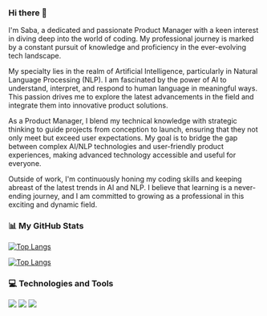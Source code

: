 ### Hi there 👋


I'm Saba, a dedicated and passionate Product Manager with a keen interest in diving deep into the world of coding. My professional journey is marked by a constant pursuit of knowledge and proficiency in the ever-evolving tech landscape.

My specialty lies in the realm of Artificial Intelligence, particularly in Natural Language Processing (NLP). I am fascinated by the power of AI to understand, interpret, and respond to human language in meaningful ways. This passion drives me to explore the latest advancements in the field and integrate them into innovative product solutions.

As a Product Manager, I blend my technical knowledge with strategic thinking to guide projects from conception to launch, ensuring that they not only meet but exceed user expectations. My goal is to bridge the gap between complex AI/NLP technologies and user-friendly product experiences, making advanced technology accessible and useful for everyone.

Outside of work, I'm continuously honing my coding skills and keeping abreast of the latest trends in AI and NLP. I believe that learning is a never-ending journey, and I am committed to growing as a professional in this exciting and dynamic field.


### 📊 My GitHub Stats

[![Top Langs](https://github-readme-stats.vercel.app/api/top-langs/?username=SabaO7&layout=compact&theme=vue)](https://github.com/anuraghazra/github-readme-stats)


[![Top Langs](https://github-readme-stats.vercel.app/api/top-langs/?username=SabaO7&layout=compact)](https://github.com/anuraghazra/github-readme-stats)


### 💻 Technologies and Tools

![](https://img.shields.io/badge/Code-Python-informational?style=flat&logo=python&logoColor=white&color=2bbc8a)
![](https://img.shields.io/badge/Code-JavaScript-informational?style=flat&logo=javascript&logoColor=white&color=2bbc8a)
![](https://img.shields.io/badge/Tool-TensorFlow-informational?style=flat&logo=tensorflow&logoColor=white&color=2bbc8a)


<!--
**SabaO7/SabaO7** is a ✨ _special_ ✨ repository because its `README.md` (this file) appears on your GitHub profile.

Here are some ideas to get you started:

- 🔭 I’m currently working on ...
- 🌱 I’m currently learning ...
- 👯 I’m looking to collaborate on ...
- 🤔 I’m looking for help with ...
- 💬 Ask me about ...
- 📫 How to reach me: ...
- 😄 Pronouns: ...
- ⚡ Fun fact: ...
-->
